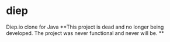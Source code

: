 # diep
Diep.io clone for Java
**This project is dead and no longer being developed. The project was never functional and never will be. **
